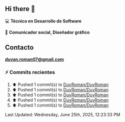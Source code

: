 ## Hi there 👋

:computer: **Técnico en Desarrollo de Software**

:pencil: **Comunicador social, Diseñador gráfico**

## Contacto

**<duvan.roman07@gmail.com>**

### :zap: Commits recientes
<!--RECENT_ACTIVITY:start-->
1. ⬆️ Pushed 1 commit(s) to [DuvRoman/DuvRoman](https://github.com/DuvRoman/DuvRoman)<br>
2. ⬆️ Pushed 1 commit(s) to [DuvRoman/DuvRoman](https://github.com/DuvRoman/DuvRoman)<br>
3. ⬆️ Pushed 1 commit(s) to [DuvRoman/DuvRoman](https://github.com/DuvRoman/DuvRoman)<br>
4. ⬆️ Pushed 1 commit(s) to [DuvRoman/DuvRoman](https://github.com/DuvRoman/DuvRoman)<br>
5. ⬆️ Pushed 1 commit(s) to [DuvRoman/DuvRoman](https://github.com/DuvRoman/DuvRoman)<br>
<!--RECENT_ACTIVITY:end-->
<!--RECENT_ACTIVITY:last_update-->
Last Updated: Wednesday, June 25th, 2025, 12:23:33 PM
<!--RECENT_ACTIVITY:last_update_end-->
